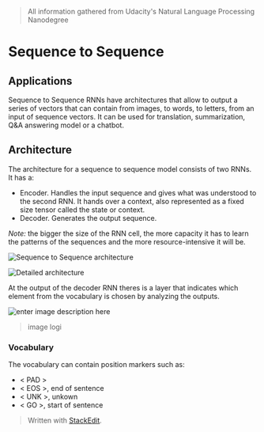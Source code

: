 > All information gathered from Udacity's Natural Language Processing Nanodegree

# Sequence to Sequence


## Applications

Sequence to Sequence RNNs have architectures that allow to output a series of vectors that can contain from images, to words, to letters, from an input of sequence vectors.
It can be used for translation, summarization, Q&A answering model or a chatbot. 


## Architecture

The architecture for a sequence to sequence model consists of two RNNs. It has a:
- Encoder. Handles the input sequence and gives what was understood to the second RNN. It hands over a context, also represented as a fixed size tensor called the state or context.
- Decoder. Generates the output sequence.

*Note:* the bigger the size of the RNN cell, the more capacity it has to learn the patterns of the sequences and the more resource-intensive it will be.

![Sequence to Sequence architecture](https://raw.githubusercontent.com/euphonie/study-notes/master/Computer%20Science/Theory/Natural%20Language%20Processing/Sequence%20to%20Sequence/s2s.png)

![Detailed architecture](https://raw.githubusercontent.com/euphonie/study-notes/master/Computer%20Science/Theory/Natural%20Language%20Processing/Sequence%20to%20Sequence/s2sdetailed.png)

At the output of the decoder RNN theres is a layer that indicates which element from the vocabulary is chosen by analyzing the outputs. 

![enter image description here](https://raw.githubusercontent.com/euphonie/study-notes/master/Computer%20Science/Theory/Natural%20Language%20Processing/Sequence%20to%20Sequence/s2s2.png)

> image logi

### Vocabulary

The vocabulary can contain position markers such as: 
- < PAD > 
- < EOS >, end of sentence
- < UNK >, unkown
- < GO >, start of sentence

> Written with [StackEdit](https://stackedit.io/).
<!--stackedit_data:
eyJoaXN0b3J5IjpbLTkyMjg1ODg5MywxNDE5NjYyNjUyXX0=
-->